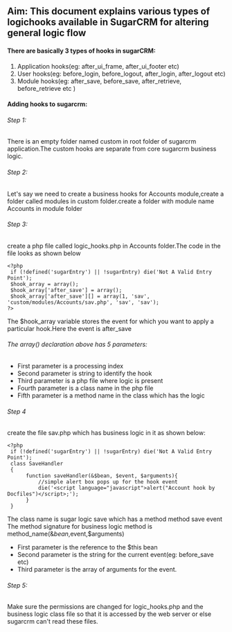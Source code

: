 ## Aim: This document explains various types of logichooks available in SugarCRM for altering general logic flow 
#### There are basically 3 types of hooks in sugarCRM:
 1. Application hooks(eg: after_ui_frame, after_ui_footer etc)
 2. User hooks(eg: before_login, before_logout, after_login, after_logout etc)
 3. Module hooks(eg: after_save, before_save, after_retrieve, before_retrieve etc )
#### Adding hooks to sugarcrm:

###### Step 1: 
   There is an empty folder named custom in root folder of sugarcrm application.The
custom hooks are separate from core sugarcrm business logic.

###### Step 2: 
   Let's say we need to create a business hooks for Accounts module,create a folder
called modules in custom folder.create a folder with module name Accounts in module folder

###### Step 3:
   create a php file called logic_hooks.php in Accounts folder.The code in the file looks as shown below
```
<?php
 if (!defined('sugarEntry') || !sugarEntry) die('Not A Valid Entry   Point');
 $hook_array = array();
 $hook_array['after_save'] = array();
 $hook_array['after_save'][] = array(1, 'sav', 'custom/modules/Accounts/sav.php', 'sav', 'sav');
?>
```
The $hook_array variable stores the event for which you want to apply a particular hook.Here the event is after_save

###### The array() declaration above has 5 parameters:
  * First parameter is a processing index
  * Second parameter is string to identify the hook
  * Third parameter is a php file where logic is present
  * Fourth parameter is a class name in the php file
  * Fifth parameter is a method name in the class which has the logic

###### Step 4
  create the file sav.php which has business logic in it as shown below:
```
<?php
 if (!defined('sugarEntry') || !sugarEntry) die('Not A Valid Entry Point');
 class SaveHandler
 {
      function saveHandler(&$bean, $event, $arguments){
          //simple alert box pops up for the hook event
          die('<script language="javascript">alert("Account hook by Docfiles")</script>;');
      }
 }
```
The class name is sugar logic save which has a method method save event
The method signature for business logic method is
method_name(&$bean,$event,$arguments)
* First parameter is the reference to the $this bean
* Second parameter is the string for the current event(eg: before_save etc)
* Third parameter is the array of arguments for the event.

###### Step 5:
  Make sure the permissions are changed for logic_hooks.php and the business logic class file so that it is accessed by the web server or else sugarcrm can't read these files.
